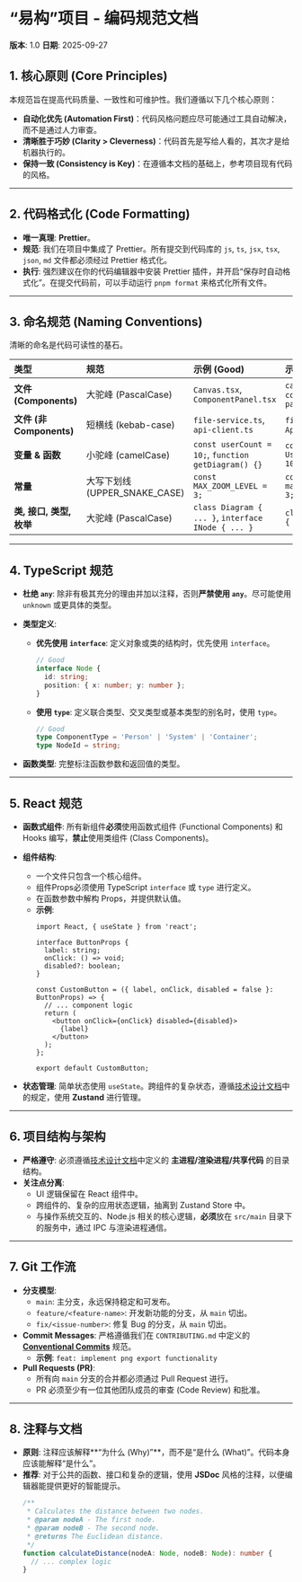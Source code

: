 # “易构”项目 - 编码规范文档

**版本**: 1.0
**日期**: 2025-09-27

## 1. 核心原则 (Core Principles)

本规范旨在提高代码质量、一致性和可维护性。我们遵循以下几个核心原则：

- **自动化优先 (Automation First)**：代码风格问题应尽可能通过工具自动解决，而不是通过人力审查。
- **清晰胜于巧妙 (Clarity > Cleverness)**：代码首先是写给人看的，其次才是给机器执行的。
- **保持一致 (Consistency is Key)**：在遵循本文档的基础上，参考项目现有代码的风格。

---

## 2. 代码格式化 (Code Formatting)

- **唯一真理**: **Prettier**。
- **规范**: 我们在项目中集成了 Prettier。所有提交到代码库的 `js`, `ts`, `jsx`, `tsx`, `json`, `md` 文件都必须经过 Prettier 格式化。
- **执行**: 强烈建议在你的代码编辑器中安装 Prettier 插件，并开启“保存时自动格式化”。在提交代码前，可以手动运行 `pnpm format` 来格式化所有文件。

---

## 3. 命名规范 (Naming Conventions)

清晰的命名是代码可读性的基石。

| 类型                     | 规范                          | 示例 (Good)                                         | 示例 (Bad)                          |
| :----------------------- | :---------------------------- | :-------------------------------------------------- | :---------------------------------- |
| **文件 (Components)**    | 大驼峰 (PascalCase)           | `Canvas.tsx`, `ComponentPanel.tsx`                  | `canvas.tsx`, `component-panel.tsx` |
| **文件 (非 Components)** | 短横线 (kebab-case)           | `file-service.ts`, `api-client.ts`                  | `fileService.ts`, `ApiClient.ts`    |
| **变量 & 函数**          | 小驼峰 (camelCase)            | `const userCount = 10;`, `function getDiagram() {}` | `const UserCount = 10;`             |
| **常量**                 | 大写下划线 (UPPER_SNAKE_CASE) | `const MAX_ZOOM_LEVEL = 3;`                         | `const maxZoomLevel = 3;`           |
| **类, 接口, 类型, 枚举** | 大驼峰 (PascalCase)           | `class Diagram { ... }`, `interface INode { ... }`  | `class diagram { ... }`             |

---

## 4. TypeScript 规范

- **杜绝 `any`**: 除非有极其充分的理由并加以注释，否则**严禁使用 `any`**。尽可能使用 `unknown` 或更具体的类型。
- **类型定义**:
    
    - **优先使用 `interface`**: 定义对象或类的结构时，优先使用 `interface`。
        ```typescript
        // Good
        interface Node {
          id: string;
          position: { x: number; y: number };
        }
        ```
    - **使用 `type`**: 定义联合类型、交叉类型或基本类型的别名时，使用 `type`。
        ```typescript
        // Good
        type ComponentType = 'Person' | 'System' | 'Container';
        type NodeId = string;
        ```
- **函数类型**: 完整标注函数参数和返回值的类型。

---

## 5. React 规范

- **函数式组件**: 所有新组件**必须**使用函数式组件 (Functional Components) 和 Hooks 编写，**禁止**使用类组件 (Class Components)。
- **组件结构**:
    
    - 一个文件只包含一个核心组件。
    - 组件Props必须使用 TypeScript `interface` 或 `type` 进行定义。
    - 在函数参数中解构 Props，并提供默认值。
    - **示例**:
      ```tsx
      import React, { useState } from 'react';
      
      interface ButtonProps {
        label: string;
        onClick: () => void;
        disabled?: boolean;
      }
      
      const CustomButton = ({ label, onClick, disabled = false }: ButtonProps) => {
        // ... component logic
        return (
          <button onClick={onClick} disabled={disabled}>
            {label}
          </button>
        );
      };
      
      export default CustomButton;
      ```
- **状态管理**: 简单状态使用 `useState`。跨组件的复杂状态，遵循[技术设计文档](yigou_tech_design_mvp.md)中的规定，使用 **Zustand** 进行管理。

---

## 6. 项目结构与架构

- **严格遵守**: 必须遵循[技术设计文档](yigou_tech_design_mvp.md)中定义的 **主进程/渲染进程/共享代码** 的目录结构。
- **关注点分离**:
    - UI 逻辑保留在 React 组件中。
    - 跨组件的、复杂的应用状态逻辑，抽离到 Zustand Store 中。
    - 与操作系统交互的、Node.js 相关的核心逻辑，**必须**放在 `src/main` 目录下的服务中，通过 IPC 与渲染进程通信。

---

## 7. Git 工作流

- **分支模型**:
    - `main`: 主分支，永远保持稳定和可发布。
    - `feature/<feature-name>`: 开发新功能的分支，从 `main` 切出。
    - `fix/<issue-number>`: 修复 Bug 的分支，从 `main` 切出。
- **Commit Messages**: 严格遵循我们在 `CONTRIBUTING.md` 中定义的 **[Conventional Commits](https://www.conventionalcommits.org/)** 规范。
    - **示例**: `feat: implement png export functionality`
- **Pull Requests (PR)**:
    - 所有向 `main` 分支的合并都必须通过 Pull Request 进行。
    - PR 必须至少有一位其他团队成员的审查 (Code Review) 和批准。

---

## 8. 注释与文档

- **原则**: 注释应该解释**“为什么 (Why)”**，而不是“是什么 (What)”。代码本身应该能解释“是什么”。
- **推荐**: 对于公共的函数、接口和复杂的逻辑，使用 **JSDoc** 风格的注释，以便编辑器能提供更好的智能提示。
  ```typescript
  /**
   * Calculates the distance between two nodes.
   * @param nodeA - The first node.
   * @param nodeB - The second node.
   * @returns The Euclidean distance.
   */
  function calculateDistance(nodeA: Node, nodeB: Node): number {
    // ... complex logic
  }